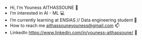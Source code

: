 - Hi, I’m Youness AITHASSOUNE 🚀
- I’m interested in AI - ML  💻
- I’m currently learning at ENSIAS // Data engineering student 🏫
- How to reach me aithassouneyouness@gmail.com 📫
- LinkedIn https://www.linkedin.com/in/youness-aithassoune/ 🔗
